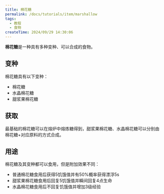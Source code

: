 ```yaml
---
title: 棉花糖
permalink: /docs/tutorials/item/marshallow
tags:
  - 教程
  - 食物
createTime: 2024/09/29 14:30:06
---
```

**棉花糖**是一种具有多种变种、可以合成的食物。

## 变种
棉花糖具有以下变种：

- 棉花糖
- 水晶棉花糖
- 甜浆果棉花糖

## 获取
最基础的棉花糖可以在熔炉中熔炼糖得到，甜浆果棉花糖、水晶棉花糖可以分别由棉花糖+对应原料的方式合成。

## 用途
棉花糖及其变种都可以食用，但是附加效果不同：

- 普通棉花糖食用后获得5饥饿值并有50%概率获得漂浮5s
- 甜浆果棉花糖食用后回复5饥饿值并瞬间回复4点生命
- 水晶棉花糖食用后不回复饥饿值并增加3级经验
